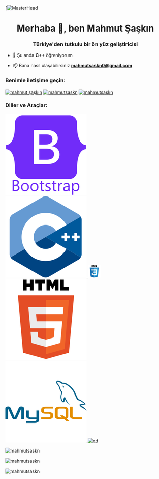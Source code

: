 [![MasterHead](https://www.pngkey.com/maxpic/u2w7e6w7y3r5u2w7/)
<h1 align="center">Merhaba 👋, ben Mahmut Şaşkın</h1>
<h3 align="center">Türkiye'den tutkulu bir ön yüz geliştiricisi</h3>

- 🌱 Şu anda **C++** öğreniyorum

- 📫 Bana nasıl ulaşabilirsiniz **mahmutsaskn0@gmail.com**

<h3 align="left">Benimle iletişime geçin:</h3>
<p align="left">
<a href="https://linkedin.com/in/mahmut şaşkın" target="blank"><img align="center" src="https://raw.githubusercontent.com/rahuldkjain/github-profile-readme-generator/master/src/images/icons/Social/linked-in-alt.svg" alt="mahmut şaşkın" height="30" width="40" /></a>
<a href="https://instagram.com/mahmutsaskn" target="blank"><img align="center" src="https://raw.githubusercontent.com/rahuldkjain/github-profile-readme-generator/master/src/images/icons/Social/instagram.svg" alt="mahmutsaskn" height="30" width="40" /></a>
<a href="https://www.behance.net/mahmutsaskn" target="blank"><img align="center" src="https://raw.githubusercontent.com/rahuldkjain/github-profile-readme-generator/master/src/images/icons/Social/behance.svg" alt="mahmutsaskn" height="30" width="40" /></a>
</p>

<h3 align="left">Diller ve Araçlar:</h3>
<p align="left"> <a href="https://getbootstrap.com" target="_blank" rel="noreferrer"> <img src="https://raw.githubusercontent.com/devicons/devicon/master/icons/bootstrap/bootstrap-plain-wordmark.svg" alt="önyükleme" genişlik="40" yükseklik="40"/> </a> <a href="https://www.w3schools.com/cpp/" target="_blank" rel="noreferrer"> <img src="https://raw.githubusercontent.com/devicons/devicon/master/icons/cplusplus/cplusplus-original.svg" alt="cplusplus" genişlik="40" yükseklik="40"/> </a> <a href="https://www.w3schools.com/css/" target="_blank" rel="noreferrer"> <img src="https://raw.githubusercontent.com/devicons/devicon/master/icons/css3/css3-original-wordmark.svg" alt="css3" width="40" height="40"/> </a> <a href="https://www.w3.org/html/" target="_blank" rel="noreferrer"> <img src="https://raw.githubusercontent.com/devicons/devicon/master/icons/html5/html5-original-wordmark.svg" alt="html5" genişlik="40" yükseklik="40"/> </a> <a href="https://www.mysql.com/" target="_blank" rel="noreferrer"> <img src="https://raw.githubusercontent.com/devicons/devicon/master/icons/mysql/mysql-original-wordmark.svg" alt="mysql" genişlik="40" yükseklik="40"/> </a> <a href="https://www.adobe.com/products/xd.html" target="_blank" rel="noreferrer"> <img src="https://cdn.worldvectorlogo.com/logos/adobe-xd.svg" alt="xd" genişlik="40" yükseklik="40"/> </a> </p>

<p><img hizalama="sol" src="https://github-readme-stats.vercel.app/api/top-langs?username=mahmutsaskn&show_icons=true&locale=tr&layout=compact" alt="mahmutsaskn" /></p>

<p> <img align="center" src="https://github-readme-stats.vercel.app/api?username=mahmutsaskn&show_icons=true&locale=tr" alt="mahmutsaskn" /></p>

<p><img align="center" src="https://github-readme-streak-stats.herokuapp.com/?user=mahmutsaskn&" alt="mahmutsaskn" /></p>

